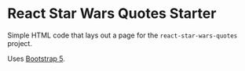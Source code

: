 # React Star Wars Quotes Starter

Simple HTML code that lays out a page for the `react-star-wars-quotes` project.

Uses [Bootstrap 5](https://getbootstrap.com/).